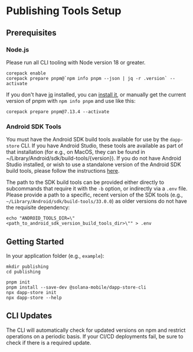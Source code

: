 # Publishing Tools Setup

## Prerequisites

### Node.js

Please run all CLI tooling with Node version 18 or greater.

```shell
corepack enable
corepack prepare pnpm@`npm info pnpm --json | jq -r .version` --activate
```

If you don't have [jq](https://stedolan.github.io/jq/) installed, you can [install it](https://formulae.brew.sh/formula/jq), or manually get the current version of pnpm with `npm info pnpm` and use like this:

```shell
corepack prepare pnpm@7.13.4 --activate
```

### Android SDK Tools

You must have the Android SDK build tools available for use by the `dapp-store` CLI. If you have Android Studio, these tools are available as part of that installation (for e.g., on MacOS, they can be found in ~/Library/Android/sdk/build-tools/{version}). If you do not have Android Studio installed, or wish to use a standalone version of the Android SDK build tools, please follow the instructions [here](https://developer.android.com/studio/intro/update#sdk-manager).

The path to the SDK build tools can be provided either directly to subcommands that require it with the `-b` option, or indirectly via a `.env` file. Please provide a path to a specific, recent version of the SDK tools (e.g., `~/Library/Android/sdk/build-tools/33.0.0`) as older versions do not have the requisite dependency:

```shell
echo "ANDROID_TOOLS_DIR=\"<path_to_android_sdk_version_build_tools_dir>\"" > .env
```

## Getting Started

In your application folder (e.g., `example`):

```shell
mkdir publishing
cd publishing

pnpm init
pnpm install --save-dev @solana-mobile/dapp-store-cli
npx dapp-store init
npx dapp-store --help
```

## CLI Updates

The CLI will automatically check for updated versions on npm and restrict operations on a periodic basis. If your CI/CD deployments fail, be sure to check if there is a required update.